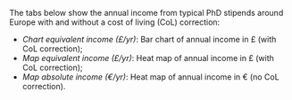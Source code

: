 The tabs below show the annual income from typical PhD stipends around Europe with and without a cost of living (CoL) correction:

- *Chart equivalent income (£/yr)*: Bar chart of annual income in £ (with CoL correction);
- *Map equivalent income (£/yr)*: Heat map of annual income in £ (with CoL correction);
- *Map absolute income (€/yr)*: Heat map of annual income in € (no CoL correction).
